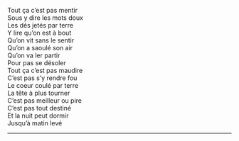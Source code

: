 Tout ça c’est pas mentir  
Sous y dire les mots doux  
Les dés jetés par terre  
Y lire qu’on est à bout  
Qu’on vit sans le sentir  
Qu’on a saoulé son air  
Qu’on va ler partir  
Pour pas se désoler  
Tout ça c’est pas maudire  
C’est pas s’y rendre fou  
Le coeur coulé par terre  
La tête à plus tourner  
C’est pas meilleur ou pire  
C’est pas tout destiné  
Et la nuit peut dormir  
Jusqu’à matin levé  
____